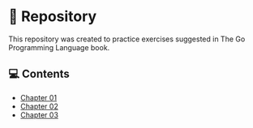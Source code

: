 # 📁 Repository
This repository was created to practice exercises suggested in The Go Programming Language book.

## 💻 Contents
- [Chapter 01](internal/chapter01)
- [Chapter 02](internal/chapter02)
- [Chapter 03](internal/chapter03)